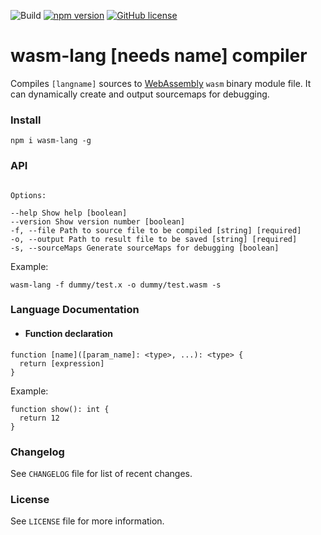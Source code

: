 ![Build](https://github.com/michaljach/wasm-lang/workflows/Build/badge.svg) [![npm version](https://img.shields.io/npm/v/wasm-lang.svg?style=flat)](https://www.npmjs.com/package/wasm-lang) [![GitHub license](https://img.shields.io/badge/license-MIT-blue.svg)](https://github.com/michaljach/wasm-lang/blob/master/LICENSE)

# wasm-lang [needs name] compiler

Compiles `[langname]` sources to [WebAssembly](https://webassembly.org/) `wasm` binary module file. It can dynamically create and output sourcemaps for debugging.

### Install

`npm i wasm-lang -g`

### API

```

Options:

--help Show help [boolean]
--version Show version number [boolean]
-f, --file Path to source file to be compiled [string] [required]
-o, --output Path to result file to be saved [string] [required]
-s, --sourceMaps Generate sourceMaps for debugging [boolean]

```

Example:

`wasm-lang -f dummy/test.x -o dummy/test.wasm -s`

### Language Documentation

- #### Function declaration

```
function [name]([param_name]: <type>, ...): <type> {
  return [expression]
}
```

Example:

```
function show(): int {
  return 12
}
```

### Changelog

See `CHANGELOG` file for list of recent changes.

### License

See `LICENSE` file for more information.
